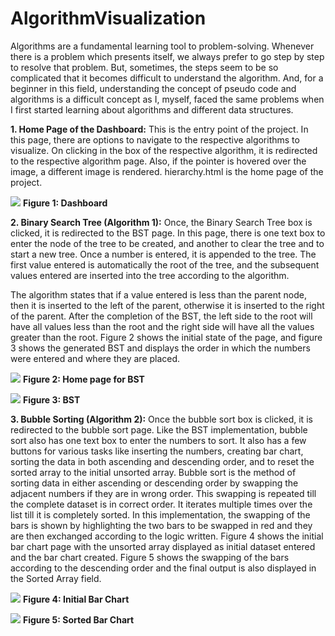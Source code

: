 # AlgorithmVisualization

Algorithms are a fundamental learning tool to problem-solving. Whenever there is a problem which presents itself, we always prefer to go step by step to resolve that problem. But, sometimes, the steps seem to be so complicated that it becomes difficult to understand the algorithm. And, for a beginner in this field, understanding the concept of pseudo code and algorithms is a difficult concept as I, myself, faced the same problems when I first started learning about algorithms and different data structures.

**1. Home Page of the Dashboard:** This is the entry point of the project. In this page, there are options to navigate to the respective algorithms to visualize. On clicking in the box of the respective algorithm, it is redirected to the respective algorithm page. Also, if the pointer is hovered over the image, a different image is rendered. hierarchy.html is the home page of the project.

![](https://github.com/BhavneetKaur/AlgorithmVisualization/images/dashboard.png)
**Figure 1: Dashboard**

**2. Binary Search Tree (Algorithm 1):** Once, the Binary Search Tree box is clicked, it is redirected to the BST page. In this page, there is one text box to enter the node of the tree to be created, and another to clear the tree and to start a new tree. Once a number is entered, it is appended to the tree. The first value entered is automatically the root of the tree, and the subsequent values entered are inserted into the tree according to the algorithm. 

The algorithm states that if a value entered is less than the parent node, then it is inserted to the left of the parent, otherwise it is inserted to the right of the parent. After the completion of the BST, the left side to the root will have all values less than the root and the right side will have all the values greater than the root. Figure 2 shows the initial state of the page, and figure 3 shows the generated BST and displays the order in which the numbers were entered and where they are placed. 

![](https://github.com/BhavneetKaur/AlgorithmVisualization/images/bst-home.png)
**Figure 2: Home page for BST**

![](https://github.com/BhavneetKaur/AlgorithmVisualization/images/bst.png)
**Figure 3: BST**

**3. Bubble Sorting (Algorithm 2):** Once the bubble sort box is clicked, it is redirected to the bubble sort page. Like the BST implementation, bubble sort also has one text box to enter the numbers to sort. It also has a few buttons for various tasks like inserting the numbers, creating bar chart, sorting the data in both ascending and descending order, and to reset the sorted array to the initial unsorted array.
Bubble sort is the method of sorting data in either ascending or descending order by swapping the adjacent numbers if they are in wrong order. This swapping is repeated till the complete dataset is in correct order. It iterates multiple times over the list till it is completely sorted.
In this implementation, the swapping of the bars is shown by highlighting the two bars to be swapped in red and they are then exchanged according to the logic written.
Figure 4 shows the initial bar chart page with the unsorted array displayed as initial dataset entered and the bar chart created. Figure 5 shows the swapping of the bars according to the descending order and the final output is also displayed in the Sorted Array field.

![](https://github.com/BhavneetKaur/AlgorithmVisualization/images/home-sort.png)
**Figure 4: Initial Bar Chart**

![](https://github.com/BhavneetKaur/AlgorithmVisualization/images/sort.png)
**Figure 5: Sorted Bar Chart**



